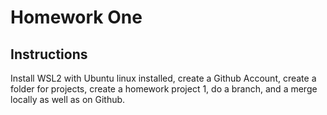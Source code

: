 # Homework One
## Instructions
Install WSL2 with Ubuntu linux installed, create a Github Account, create a folder for projects, create a homework project 1, do a branch, and a merge locally as well as on Github. 
